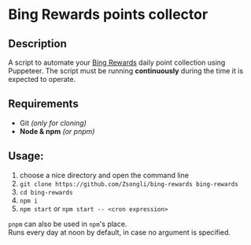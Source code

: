 # Bing Rewards points collector
## Description
A script to automate your [Bing Rewards](https://rewards.bing.com/) daily point collection using Puppeteer.
The script must be running **continuously** during the time it is expected to operate.

## Requirements
 - Git *(only for cloning)*
 - **Node & npm** *(or pnpm)*

## Usage:
 1.  choose a nice directory and open the command line
 2. `git clone https://github.com/Zsongli/bing-rewards bing-rewards`
 3. `cd bing-rewards`
 4. `npm i`
 5. `npm start` or `npm start -- <cron expression>`

`pnpm` can also be used in `npm`'s place.  
Runs every day at noon by default, in case no argument is specified.
